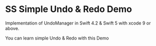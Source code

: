 # SS Simple Undo & Redo Demo

Implementation of UndoManager in Swift 4.2 & Swift 5 with xcode 9 or above.

You can learn simple Undo & Redo with this Demo


